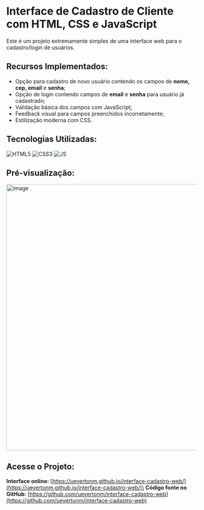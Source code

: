 # Interface de Cadastro de Cliente com HTML, CSS e JavaScript

Este é um projeto extremamente simples de uma interface web para o cadastro/login de usuários.

## Recursos Implementados:

* Opção para cadastro de novo usuário contendo os campos de **nome, cep, email** e **senha**;
* Opção de login contendo campos de **email** e **senha** para usuário já cadastrado;
* Validação básica dos campos com JavaScript;
* Feedback visual para campos preenchidos incorretamente;
* Estilização moderna com CSS.

## Tecnologias Utilizadas:

![HTML5](https://img.shields.io/badge/HTML5-E34F26?style=for-the-badge&logo=html5&logoColor=white)
![CSS3](https://img.shields.io/badge/CSS3-663399?style=for-the-badge&logo=css&logoColor=white)
![JS](https://img.shields.io/badge/JavaScript-F7DF1E?style=for-the-badge&logo=javascript&logoColor=white)

## Pré-visualização:

<img width="700" height="700" alt="image" src="https://github.com/user-attachments/assets/70027271-e7f6-4b52-9e82-cbf4dd99f18f" />

## Acesse o Projeto:

**Interface online:** [https://uevertonm.github.io/interface-cadastro-web/](https://uevertonm.github.io/interface-cadastro-web/)\
**Código fonte no GitHub:** [https://github.com/uevertonm/interface-cadastro-web](https://github.com/uevertonm/interface-cadastro-web)
